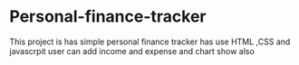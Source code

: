 # Personal-finance-tracker
This project is has simple personal finance tracker has use HTML ,CSS and  javascrpit user can add income and expense and chart show also

